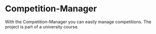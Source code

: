 # Competition-Manager
With the Competition-Manager you can easily manage competitions.
The project is part of a university course.
